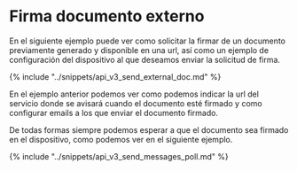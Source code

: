 # Firma documento externo

En el siguiente ejemplo puede ver como solicitar la firmar de un documento previamente generado y disponible en una url, así como un ejemplo de configuración del dispositivo al que deseamos enviar la solicitud de firma.

{% include "../snippets/api_v3_send_external_doc.md" %}

En el ejemplo anterior podemos ver como podemos indicar la url del servicio donde se avisará cuando el documento esté firmado y como configurar emails a los que enviar el documento firmado.

De todas formas siempre podemos esperar a que el documento sea firmado en el dispositivo, como podemos ver en el siguiente ejemplo.

{% include "../snippets/api_v3_send_messages_poll.md" %}